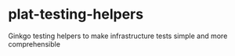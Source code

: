 # plat-testing-helpers
Ginkgo testing helpers to make infrastructure tests simple and more comprehensible
